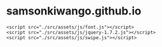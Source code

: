 # samsonkiwango.github.io
<!DOCTYPE html>
<html lang="en">
  <head>
    <meta charset="utf-8">
    <title>news-website</title>
    <meta http-equiv="X-UA-Compatible" content="IE=edge" />
    <meta charset="UTF-8">
    <meta http-equiv="Content-Type" content="text/html; charset=utf-8" />
    <meta http-equiv="X-UA-Compatible" content="IE=edge,chrome=1">
    <meta name="renderer" content="webkit">
    <meta content="yes" name="apple-mobile-web-app-capable">
    <meta name="viewport" content="width=device-width, initial-scale=1.0, user-scalable=0, minimum-scale=1.0, maximum-scale=1.0">
    <meta name="description" content=" ">
    <meta name="keywords" content="">
    <meta name="format-detection" content="telephone=no">
    <meta http-equiv="Cache-Control" content="no-cache, no-store, must-revalidate">
    <meta http-equiv="Pragma" content="no-cache">
    <meta http-equiv="Expires" content="0">

    <script src="./src/assets/js/font.js"></script>
    <script src="./src/assets/js/jquery-1.7.2.js"></script>
    <script src="./src/assets/js/swipe.js"></script>
  </head>
  <body>
    <div id="app"></div>
    <script src="/dist/build.js"></script>
  </body>
</html>
